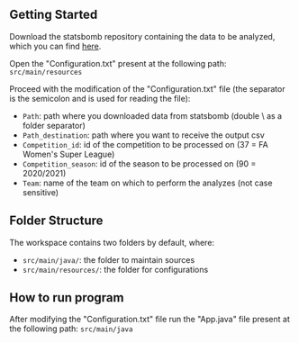 ## Getting Started

Download the statsbomb repository containing the data to be analyzed, which you can find [here](https://github.com/statsbomb/open-data). 

Open the "Configuration.txt" present at the following path: `src/main/resources`

Proceed with the modification of the "Configuration.txt" file (the separator is the semicolon and is used for reading the file):

- `Path`: path where you downloaded data from statsbomb (double \\ as a folder separator)
- `Path_destination`: path where you want to receive the output csv
- `Competition_id`: id of the competition to be processed on (37 = FA Women's Super League) 
- `Competition_season`: id of the season to be processed on (90 = 2020/2021)
- `Team`: name of the team on which to perform the analyzes (not case sensitive)

## Folder Structure

The workspace contains two folders by default, where:

- `src/main/java/`: the folder to maintain sources
- `src/main/resources/`: the folder for configurations

## How to run program

After modifying the "Configuration.txt" file run the "App.java" file present at the following path: `src/main/java`

